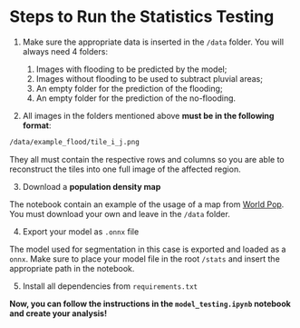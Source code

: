 # **Steps to Run the Statistics Testing**

1. Make sure the appropriate data is inserted in the `/data` folder. You will always need 4 folders:  
    1. Images with flooding to be predicted by the model;
    2. Images without flooding to be used to subtract pluvial areas;
    3. An empty folder for the prediction of the flooding;
    4. An empty folder for the prediction of the no-flooding.

2. All images in the folders mentioned above **must be in the following format**:

```sh
/data/example_flood/tile_i_j.png
```

They all must contain the respective rows and columns so you are able to reconstruct the tiles into one full image of the affected region.

3. Download a **population density map**

The notebook contain an example of the usage of a map from [World Pop](https://hub.worldpop.org/geodata/summary?id=44876). You must download your own and leave in the `/data` folder.

4. Export your model as `.onnx` file

The model used for segmentation in this case is exported and loaded as a `onnx`. Make sure to place your model file in the root `/stats` and insert the appropriate path in the notebook.

5. Install all dependencies from `requirements.txt`

**Now, you can follow the instructions in the `model_testing.ipynb` notebook and create your analysis!**